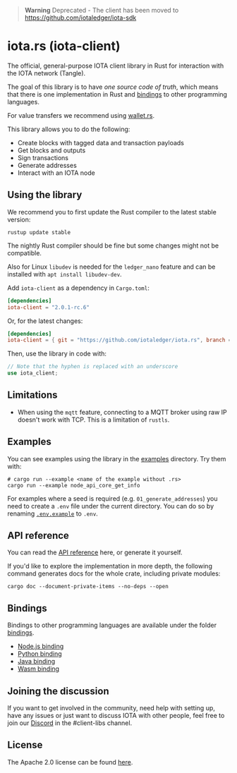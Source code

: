 > **Warning**
> Deprecated - The client has been moved to https://github.com/iotaledger/iota-sdk

# iota.rs (iota-client)

The official, general-purpose IOTA client library in Rust for interaction with the IOTA network (Tangle).

The goal of this library is to have _one source code of truth_, which means that there is one implementation in Rust and [bindings](#bindings) to other programming languages.

For value transfers we recommend using [wallet.rs](https://github.com/iotaledger/wallet.rs).

This library allows you to do the following:

* Create blocks with tagged data and transaction payloads
* Get blocks and outputs
* Sign transactions
* Generate addresses
* Interact with an IOTA node

## Using the library

We recommend you to first update the Rust compiler to the latest stable version:

```shell
rustup update stable
```

The nightly Rust compiler should be fine but some changes might not be compatible.

Also for Linux `libudev` is needed for the `ledger_nano` feature and can be installed with `apt install libudev-dev`.

Add `iota-client` as a dependency in `Cargo.toml`:

```toml
[dependencies]
iota-client = "2.0.1-rc.6"
```

Or, for the latest changes:

```toml
[dependencies]
iota-client = { git = "https://github.com/iotaledger/iota.rs", branch = "develop" }
```

Then, use the library in code with:

```rust
// Note that the hyphen is replaced with an underscore
use iota_client;
```

## Limitations

- When using the `mqtt` feature, connecting to a MQTT broker using raw IP doesn't work with TCP. This is a limitation of `rustls`.

## Examples

You can see examples using the library in the [examples](client/examples/) directory. Try them with:

```shell
# cargo run --example <name of the example without .rs>
cargo run --example node_api_core_get_info
```

For examples where a seed is required (e.g. `01_generate_addresses`) you need to create a `.env` file under the current directory. You can do so by renaming [`.env.example`](.env.example) to `.env`.

## API reference

You can read the [API reference](https://docs.rs/iota-client) here, or generate it yourself.

If you'd like to explore the implementation in more depth, the following command generates docs for the whole crate, including private modules:

```shell
cargo doc --document-private-items --no-deps --open
```

## Bindings

Bindings to other programming languages are available under the folder [bindings](client/bindings/).

* [Node.js binding](client/bindings/nodejs/)
* [Python binding](client/bindings/python/)
* [Java binding](client/bindings/java/)
* [Wasm binding](client/bindings/wasm/)

## Joining the discussion

If you want to get involved in the community, need help with setting up, have any issues or just want to discuss IOTA with other people, feel free to join our [Discord](https://discord.iota.org/) in the #client-libs channel.

## License

The Apache 2.0 license can be found [here](LICENSE).
